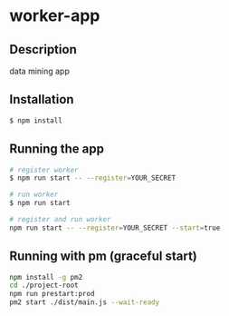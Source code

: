 # worker-app

## Description

data mining app

## Installation

```bash
$ npm install
```

## Running the app

```bash
# register worker 
$ npm run start -- --register=YOUR_SECRET

# run worker
$ npm run start

# register and run worker
npm run start -- --register=YOUR_SECRET --start=true
```

## Running with pm (graceful start)

```bash
npm install -g pm2
cd ./project-root
npm run prestart:prod
pm2 start ./dist/main.js --wait-ready

```